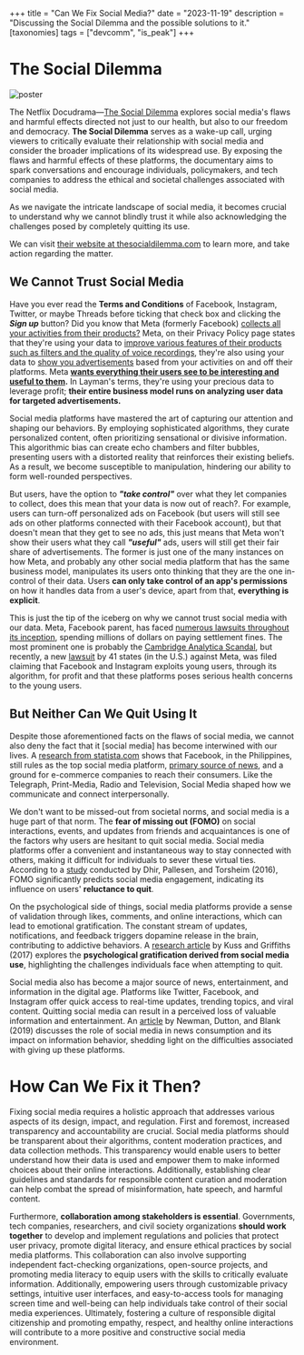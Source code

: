+++
title = "Can We Fix Social Media?"
date = "2023-11-19"
description = "Discussing the Social Dilemma and the possible solutions to it."
[taxonomies]
tags = ["devcomm", "is_peak"]
+++

# The Social Dilemma
![poster](/imgs/socdil.jpg) 

The Netflix Docudrama—[The Social Dilemma](https://www.netflix.com/ph-en/title/81254224) explores social media's flaws and harmful effects directed not just to our health, but also to our freedom and democracy. **The Social Dilemma** serves as a wake-up call, urging viewers to critically evaluate their relationship with social media and consider the broader implications of its widespread use. By exposing the flaws and harmful effects of these platforms, the documentary aims to spark conversations and encourage individuals, policymakers, and tech companies to address the ethical and societal challenges associated with social media.

As we navigate the intricate landscape of social media, it becomes crucial to understand why we cannot blindly trust it while also acknowledging the challenges posed by completely quitting its use.

We can visit [their website at thesocialdilemma.com](https://www.thesocialdilemma.com/) to learn more, and take action regarding the matter.

## We Cannot Trust Social Media
Have you ever read the **Terms and Conditions** of Facebook, Instagram, Twitter, or maybe Threads before ticking that check box and clicking the ***Sign up*** button? Did you know that Meta (formerly Facebook) [collects all your activities from their products?](https://www.facebook.com/privacy/policy/?subpage=1.subpage.1-YourActivityAndInformation) Meta, on their Privacy Policy page states that they're using your data to [improve various features of their products such as filters and the quality of voice recordings,](https://www.facebook.com/privacy/policy?annotations[0]=1.story.3-WhatWeCollectFrom&subpage=1.subpage.1-YourActivityAndInformation) they're also using your data to [show you advertisements](https://www.facebook.com/about/ads) based from your activities on and off their platforms. Meta **[wants everything their users see to be interesting and useful to them](https://www.facebook.com/privacy/policy/?subpage=2.subpage.2-HowWeShowAds).**  In Layman's terms, they're using your precious data to leverage profit; **their entire business model runs on analyzing user data for targeted advertisements.**

Social media platforms have mastered the art of capturing our attention and shaping our behaviors. By employing sophisticated algorithms, they curate personalized content, often prioritizing sensational or divisive information. This algorithmic bias can create echo chambers and filter bubbles, presenting users with a distorted reality that reinforces their existing beliefs. As a result, we become susceptible to manipulation, hindering our ability to form well-rounded perspectives.

But users, have the option to ***"take control"*** over what they let companies to collect, does this mean that your data is now out of reach?. For example, users can turn-off personalized ads on Facebook (but users will still see ads on other platforms connected with their Facebook account), but that doesn't mean that they get to see no ads, this just means that Meta won't show their users what they call ***"useful"*** ads, users will still get their fair share of advertisements. The former is just one of the many instances on how Meta, and probably any other social media platform that has the same business model, manipulates its users onto thinking that they are the one in-control of their data. Users **can only take control of an app's permissions** on how it handles data from a user's device, apart from that, **everything is explicit**.

This is just the tip of the iceberg on why we cannot trust social media with our data. Meta, Facebook parent, has faced [numerous lawsuits throughout its inception](https://slate.com/technology/2019/10/facebooks-2019-fines-and-settlements.html), spending millions of dollars on paying settlement fines. The most prominent one is probably the [Cambridge Analytica Scandal](https://www.nytimes.com/2018/04/04/us/politics/cambridge-analytica-scandal-fallout.html), but recently, a new [lawsuit](https://www.washingtonpost.com/documents/b68f2951-2a4b-4822-b0fb-04238703c039.pdf?itid=lk_inline_manual_5) by 41 states (in the U.S.) against Meta, was filed claiming that Facebook and Instagram exploits young users, through its algorithm, for profit and that these platforms poses serious health concerns to the young users.

## But Neither Can We Quit Using It 

Despite those aforementioned facts on the flaws of social media, we cannot also deny the fact that it [social media] has become interwined with our lives. A [research from statista.com](https://www.statista.com/statistics/1127983/philippines-leading-social-media-platforms/) shows that Facebook, in the Philippines, still rules as the top social media platform, [primary source of news](https://www.statista.com/statistics/1219918/philippines-sources-of-news-by-channel/), and a ground for e-commerce companies to reach their consumers. Like the Telegraph, Print-Media, Radio and Television, Social Media shaped how we communicate and connect interpersonally.

We don't want to be missed-out from societal norms, and social media is a huge part of that norm. The **fear of missing out (FOMO)** on social interactions, events, and updates from friends and acquaintances is one of the factors why users are hesitant to quit social media. Social media platforms offer a convenient and instantaneous way to stay connected with others, making it difficult for individuals to sever these virtual ties. According to a [study](https://www.researchgate.net/publication/325452848_The_theory_of_planned_behaviour_and_user_engagement_applied_to_Facebook_advertising#read) conducted by Dhir, Pallesen, and Torsheim (2016), FOMO significantly predicts social media engagement, indicating its influence on users' **reluctance to quit**.

On the psychological side of things, social media platforms provide a sense of validation through likes, comments, and online interactions, which can lead to emotional gratification. The constant stream of updates, notifications, and feedback triggers dopamine release in the brain, contributing to addictive behaviors. A [research article](https://www.ncbi.nlm.nih.gov/pmc/articles/PMC5369147/) by Kuss and Griffiths (2017) explores the **psychological gratification derived from social media use**, highlighting the challenges individuals face when attempting to quit.

Social media also has become a major source of news, entertainment, and information in the digital age. Platforms like Twitter, Facebook, and Instagram offer quick access to real-time updates, trending topics, and viral content. Quitting social media can result in a perceived loss of valuable information and entertainment. An [article](https://www.researchgate.net/publication/266164688_Social_Media_in_the_Changing_Ecology_of_News_The_Fourth_and_Fifth_Estate_in_Britain#read) by Newman, Dutton, and Blank (2019) discusses the role of social media in news consumption and its impact on information behavior, shedding light on the difficulties associated with giving up these platforms.

# How Can We Fix it Then?

Fixing social media requires a holistic approach that addresses various aspects of its design, impact, and regulation. First and foremost, increased transparency and accountability are crucial. Social media platforms should be transparent about their algorithms, content moderation practices, and data collection methods. This transparency would enable users to better understand how their data is used and empower them to make informed choices about their online interactions. Additionally, establishing clear guidelines and standards for responsible content curation and moderation can help combat the spread of misinformation, hate speech, and harmful content.

Furthermore, **collaboration among stakeholders is essential**. Governments, tech companies, researchers, and civil society organizations **should work together** to develop and implement regulations and policies that protect user privacy, promote digital literacy, and ensure ethical practices by social media platforms. This collaboration can also involve supporting independent fact-checking organizations, open-source projects, and promoting media literacy to equip users with the skills to critically evaluate information. Additionally, empowering users through customizable privacy settings, intuitive user interfaces, and easy-to-access tools for managing screen time and well-being can help individuals take control of their social media experiences. Ultimately, fostering a culture of responsible digital citizenship and promoting empathy, respect, and healthy online interactions will contribute to a more positive and constructive social media environment.
